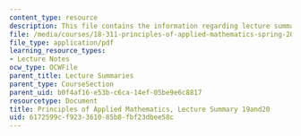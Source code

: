 ```yaml
---
content_type: resource
description: This file contains the information regarding lecture summary 19 and 20.
file: /media/courses/18-311-principles-of-applied-mathematics-spring-2014/6172599cf923361085b8fbf23dbee58c_MIT18_311S14_Lecture19_20.pdf
file_type: application/pdf
learning_resource_types:
- Lecture Notes
ocw_type: OCWFile
parent_title: Lecture Summaries
parent_type: CourseSection
parent_uid: b0f4af16-e53b-c6ca-14ef-05be9e6c8817
resourcetype: Document
title: Principles of Applied Mathematics, Lecture Summary 19and20
uid: 6172599c-f923-3610-85b8-fbf23dbee58c
---
```

